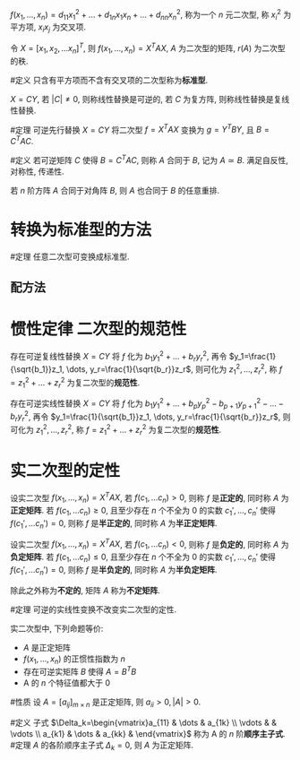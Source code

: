 $f(x_1, \dots, x_n)=d_{11}x_1^2 + \dots + d_{1n}x_1x_n + \dots + d_{nn}x_n^2$, 称为一个 $n$ 元二次型, 称 $x_i^2$ 为平方项, $x_ix_j$ 为交叉项. 

令 $X=[x_1, x_2, \dots x_n]^T$, 则 $f(x_1, \dots, x_n) = X^TAX$, $A$ 为二次型的矩阵, $r(A)$ 为二次型的秩. 

#定义 只含有平方项而不含有交叉项的二次型称为**标准型**. 

$X=CY$, 若 $|C|\neq 0$, 则称线性替换是可逆的, 若 $C$ 为复方阵, 则称线性替换是复线性替换. 

#定理 可逆先行替换 $X=CY$ 将二次型 $f=X^TAX$ 变换为 $g=Y^TBY$, 且 $B=C^TAC$. 

#定义 若可逆矩阵 $C$ 使得 $B=C^TAC$, 则称 $A$ 合同于 $B$, 记为 $A \simeq B$. 
满足自反性, 对称性, 传递性. 

若 $n$ 阶方阵 $A$ 合同于对角阵 $B$, 则 $A$ 也合同于 $B$ 的任意重排. 

# 转换为标准型的方法

#定理 任意二次型可变换成标准型. 

## 配方法

# 惯性定律 二次型的规范性

存在可逆复线性替换 $X=CY$ 将 $f$ 化为 $b_1y_1^2 + \dots + b_ry_r^2$, 再令 $y_1=\frac{1}{\sqrt{b_1}}z_1, \dots, y_r=\frac{1}{\sqrt{b_r}}z_r$, 则可化为 $z_1^2, \dots, z_r^2$, 称 $f = z_1^2 + \dots + z_r^2$ 为复二次型的**规范性**. 

存在可逆实线性替换 $X=CY$ 将 $f$ 化为 $b_1y_1^2 + \dots + b_py_p^2 - b_{p+1}y_{p+1}^2 - \dots - b_ry_r^2$, 再令 $y_1=\frac{1}{\sqrt{b_1}}z_1, \dots, y_r=\frac{1}{\sqrt{b_r}}z_r$, 则可化为 $z_1^2, \dots, z_r^2$, 称 $f = z_1^2 + \dots + z_r^2$ 为复二次型的**规范性**. 

# 实二次型的定性

设实二次型 $f(x_1, \dots, x_n) = X^TAX$, 若 $f(c_1, \dots c_n) > 0$, 则称 $f$ 是**正定的**, 同时称 $A$ 为**正定矩阵**. 若 $f(c_1, \dots c_n) \ge 0$, 且至少存在 $n$ 个不全为 $0$ 的实数 $c_1', \dots, c_n'$ 使得 $f(c_1', \dots c_n')=0$, 则称 $f$ 是**半正定的**, 同时称 $A$ 为**半正定矩阵**. 

设实二次型 $f(x_1, \dots, x_n) = X^TAX$, 若 $f(c_1, \dots c_n) < 0$, 则称 $f$ 是**负定的**, 同时称 $A$ 为**负定矩阵**. 若 $f(c_1, \dots c_n) \le 0$, 且至少存在 $n$ 个不全为 $0$ 的实数 $c_1', \dots, c_n'$ 使得 $f(c_1', \dots c_n')=0$, 则称 $f$ 是**半负定的**, 同时称 $A$ 为**半负定矩阵**. 

除此之外称为**不定的**, 矩阵 $A$ 称为**不定矩阵**. 

#定理 可逆的实线性变换不改变实二次型的定性. 

实二次型中, 下列命题等价:
- $A$ 是正定矩阵
- $f(x_1, \dots, x_n)$ 的正惯性指数为 $n$
- 存在可逆实矩阵 $B$ 使得 $A=B^TB$
- A 的 $n$ 个特征值都大于 $0$

#性质 设 $A=[a_{ij}]_{m\times n}$ 是正定矩阵, 则 $a_{ii}>0, |A|>0$. 

#定义 子式 $\Delta_k=\begin{vmatrix}a_{11} & \dots & a_{1k} \\ \vdots & & \vdots \\ a_{k1} & \dots & a_{kk} & \end{vmatrix}$ 称为 A 的 $n$ 阶**顺序主子式**. 
#定理 $A$ 的各阶顺序主子式 $\Delta_k = 0$, 则 $A$ 为正定矩阵. 

